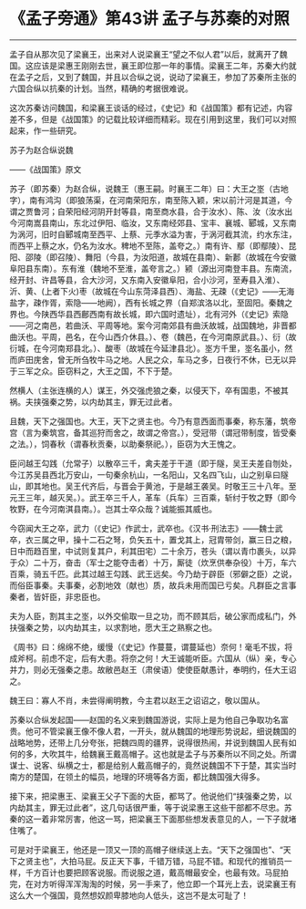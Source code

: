 # 《孟子旁通》第43讲 孟子与苏秦的对照

------

孟子自从那次见了梁襄王，出来对人说梁襄王“望之不似人君”以后，就离开了魏国。这应该是梁惠王刚刚去世，襄王即位那一年的事情。梁襄王二年，苏秦大约就在孟子之后，又到了魏国，并且以合纵之说，说动了梁襄王，参加了苏秦所主张的六国合纵以抗秦的计划。当然，精确的考据很难说。

这次苏秦访问魏国，和梁襄王谈话的经过，《史记》和《战国策》都有记述，内容差不多，但是《战国策》的记载比较详细而精彩。现在引用到这里，我们可以对照起来，作一些研究。

苏子为赵合纵说魏

——《战国策》原文

苏子（即苏秦）为赵合纵，说魏王（惠王嗣。时襄王二年）曰：大王之埊（古地字），南有鸿沟（即狼荡渠，在河南荣阳东，南至陈入颖，宋以前汁河是其道，今谓之贾鲁河；自荣阳经河阴开封等县，南至商水县，合于汝水）、陈、汝（汝水出今河南嵩县南山，东北过伊阳、临汝，又东南经郊县、宝丰、襄城、郾城，又东南为涡河，旧时自郾城南至西平、上蔡、元季水溢为害，于涡河截其流，约水东注，而西平上蔡之水，仍名为汝水。稗地不至陈，盖夸之。）南有许、鄢（即鄢陵）、昆阳、邵陵（即召陵）、舞阳（今县，为汝阳道，故城在县南）、新郪（故城在今安徽阜阳县东南）。东有淮（魏地不至淮，盖夸言之。）颍（源出河南登丰县。东南流，经开封、许昌等县，合大沙河，又东南入安徽阜阳，合小沙河，至寿县入淮）、沂、黄、(上者下火)枣（故城在今山东菏泽县西）、海盐、无疎（《史记》——无海盐字，疎作胥，索隐——地阙），西有长城之界（自郑滨洛以北，至固阳。秦魏之界也。今陕西华县西鄜西南有故长城，即六国时遗址），北有河外（《史记》索隐——河之南邑，若曲沃、平周等地。案今河南郊县有曲沃故城，战国魏地，非晋都曲沃也。平周，邑名，在今山西介休县。）、卷（魏邑，在今河南原武县。）、衍（故衍城，在今河南郑县北。）、酸枣（故城在今延津县北）。埊方千里，埊名虽小，然而庐田庑舍，曾无所刍牧牛马之地。人民之众，车马之多，日夜行不休，已无以异于三军之众。臣窃料之，大王之国，不下于楚。

然横人（主张连横的人）谋王，外交强虎狼之秦，以侵天下，卒有国患，不被其祸。夫挟强秦之势，以内劫其主，罪无过此者。

且魏，天下之强国也。大王，天下之贤主也。今乃有意西面而事秦，称东藩，筑帝宫（言为秦筑宫，备其巡狩而舍之，故谓之帝宫。），受冠带（谓冠带制度，皆受秦之法。），饲春秋（谓春秋贡秦，以助秦祭祀。），臣窃为大王愧之。

臣问越王勾践（允常子）以散卒三千，禽夫差于干道（即于隧，吴王夫差自刎处，今江苏吴县西北万安山，一句秦余杭山，一名阳山，又名四飞山，山之别阜曰隧山，即其地也。吴王代齐后，与晋会于黄池，于是越王袭吴。时敬王三十八年。至元王三年，越灭吴。）。武王卒三千人，革车（兵车）三百乘，斩纣于牧之野（即今牧野，在今河南淇县南。）。岂其士卒众哉？诚能振其威也。

今窃闻大王之卒，武力（《史记》作武士，武卒也。《汉书·刑法志》——魏士武卒，衣三属之甲，操十二石之弩，负矢五十，置戈其上，冠胄带剑，赢三日之粮，日中而趋百里，中试则复其户，利其田宅）二十余万，苍头（谓以青巾裹头，以异于众）二十万，奋击（军士之能夺击者）十万，厮徒（炊烹供奉杂役）十万，车六百乘，骑五千匹。此其过越王勾践、武王远矣。今乃劫于辟臣（邪僻之臣）之说，而俗臣事秦。夫事秦，必割地效（献也）质，故兵未用而国已亏矣。凡群臣之言事秦者，皆奸臣，非忠臣也。

夫为人臣，割其主之埊，以外交偷取一旦之功，而不顾其后，破公家而成私门，外扶强秦之势，以内劫其主，以求割地，愿大王之熟察之也。

《周书》曰：绵绵不绝，缓慢（《史记》作蔓蔓，谓蔓延也）奈何！毫毛不拔，将成斧柯。前虑不定，后有大患。将奈之何！大王诚能听臣。六国从（纵）亲，专心并力，则必无强秦之患。故敝邑赵王（肃侯语）使使臣献愚计，奉明约，任大王诏之。

魏王曰：寡人不肖，未尝得阐明教，今主君以赵王之诏诏之，敬以国从。

苏秦以合纵发起国——赵国的名义来到魏国游说，实际上是为他自己争取功名富贵。他可不管梁襄王像不像人君，一开头，就从魏国的地理形势说起，细说魏国的战略地势，还带上几分夸张，把魏四周的疆界，说得很热闹，并说到魏国人民有如何的多，大吹其牛，给魏襄王戴高帽子。这也就是孟子与苏秦所以不同之处。所谓谋士、说客、纵横之士，都是给别人戴高帽子的，竟然说魏国不下于楚，其实当时南方的楚国，在领土的幅员，地理的环境等各方面，都比魏国强大得多。

接下来，把梁惠王、梁襄王父子下面的大臣，都骂了。他说他们“挟强秦之势，以内劫其主，罪无过此者”，这几句话很严重，等于说梁惠王这些干部都不尽忠。苏秦的这一着非常厉害，他这一骂，把梁襄王下面那些想发表意见的人，一下子就堵住嘴了。

可是对于梁襄王，他还是一顶又一顶的高帽子继续送上去。“天下之强国也”、“天下之贤主也”，大拍马屁。反正天下事，千错万错，马屁不错。和现代的推销员一样，千方百计也要把顾客说服。而说服之道，戴高帽最安全，也最有效。马屁拍完，在对方听得浑浑淘淘的时候，另一手来了，他立即一个耳光上去，说梁襄王有这么大一个强国，竟然想奴颜卑膝地向人低头，这岂不是太可耻了！
